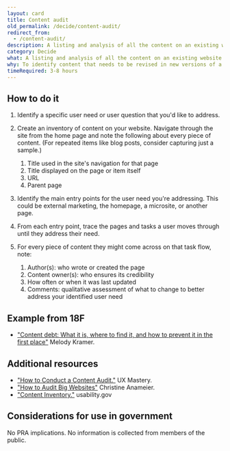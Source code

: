 ```yaml
---
layout: card
title: Content audit
old_permalink: /decide/content-audit/
redirect_from:
  - /content-audit/
description: A listing and analysis of all the content on an existing website (including pages, files, videos, audio or other data) that your users might reasonably encounter.
category: Decide
what: A listing and analysis of all the content on an existing website (including pages, files, videos, audio or other data) that your users might reasonably encounter.
why: To identify content that needs to be revised in new versions of a website. Content audits can also help you identify who is responsible for content, how often it should be updated, and what role a particular piece of content plays for users.
timeRequired: 3-8 hours
---
```


## How to do it

1. Identify a specific user need or user question that you'd like to address.
1. Create an inventory of content on your website. Navigate through the site from the home page and note the following about every piece of content. (For repeated items like blog posts, consider capturing just a sample.)

    1. Title used in the site's navigation for that page
    1. Title displayed on the page or item itself
    1. URL
    1. Parent page

1. Identify the main entry points for the user need you're addressing. This could be external marketing, the homepage, a microsite, or another page.
1. From each entry point, trace the pages and tasks a user moves through until they address their need.
1. For every piece of content they might come across on that task flow, note:

    1. Author(s): who wrote or created the page
    1. Content owner(s): who ensures its credibility
    1. How often or when it was last updated
    1. Comments: qualitative assessment of what to change to better address your identified user need

<section class="method--section method--section--18f-example" markdown="1">

## Example from 18F

- <a href="https://18f.gsa.gov/2016/05/19/content-debt-what-it-is-where-to-find-it-and-how-to-prevent-it-in-the-first-place/" class="usa-link">"Content debt: What it is, where to find it, and how to prevent it in the first place"</a> Melody Kramer.

</section>

<section class="method--section method--section--additional-resources" markdown="1">

## Additional resources

- <a href="http://uxmastery.com/how-to-conduct-a-content-audit/" class="usa-link">"How to Conduct a Content Audit."</a> UX Mastery.
- <a href="https://www.braintraffic.com/blog/how-to-audit-big-websites" class="usa-link">"How to Audit Big Websites"</a> Christine Anameier.
- <a href="https://www.usability.gov/how-to-and-tools/methods/content-inventory.html" class="usa-link">"Content Inventory."</a> usability.gov
</section>

<section class="method--section method--section--government-considerations" markdown="1" >

## Considerations for use in government

No PRA implications. No information is collected from members of the public.
</section>
